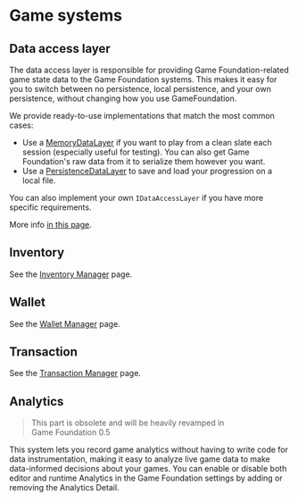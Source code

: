 # Game systems

## Data access layer

The data access layer is responsible for providing Game Foundation-related game state data to the Game Foundation systems.
This makes it easy for you to switch between no persistence, local persistence, and your own persistence, without changing how you use GameFoundation.

We provide ready-to-use implementations that match the most common cases: 
* Use a [MemoryDataLayer] if you want to play from a clean slate each session (especially useful for testing).
You can also get Game Foundation's raw data from it to serialize them however you want.
* Use a [PersistenceDataLayer] to save and load your progression on a local file.

You can also implement your own `IDataAccessLayer` if you have more specific requirements.

More info [in this page].

## Inventory

See the [Inventory Manager] page.

## Wallet

See the [Wallet Manager] page.

## Transaction

See the [Transaction Manager] page.

## Analytics

> This part is obsolete and will be heavily revamped in Game Foundation 0.5

This system lets you record game analytics without having to write code for data instrumentation, making it easy to analyze live game data to make data-informed decisions about your games. You can enable or disable both editor and runtime Analytics in the Game Foundation settings by adding or removing the Analytics Detail.










[inventory manager]: GameSystems/InventoryManager.md

[wallet manager]: GameSystems/WalletManager.md

[transaction manager]: GameSystems/TransactionManager.md

[memorydatalayer]: DataLayers.md#memory-data-layer

[persistencedatalayer]: DataLayers.md#persistence-data-layer

[in this page]: DataLayers.md
